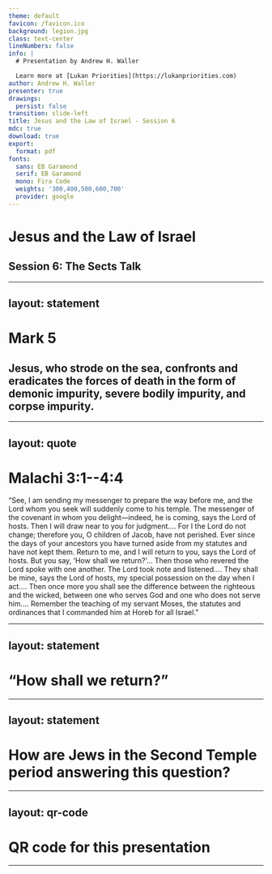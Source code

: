 ```yaml
---
theme: default
favicon: /favicon.ico
background: legion.jpg
class: text-center
lineNumbers: false
info: |
  # Presentation by Andrew H. Waller

  Learn more at [Lukan Priorities](https://lukanpriorities.com)
author: Andrew H. Waller
presenter: true
drawings:
  persist: false
transition: slide-left
title: Jesus and the Law of Israel - Session 6
mdc: true
download: true
export:
  format: pdf
fonts:
  sans: EB Garamond
  serif: EB Garamond
  mono: Fira Code
  weights: '300,400,500,600,700'
  provider: google
---
```


# Jesus and the Law of Israel

## Session 6: The Sects Talk

---
layout: statement
---
# Mark 5
## Jesus, who strode on the sea, confronts and eradicates the forces of death in the form of demonic impurity, severe bodily impurity, and corpse impurity.

---
layout: quote 
---
# Malachi 3:1--4:4
“See, I am sending my messenger to prepare the way before me, and the Lord whom you seek will suddenly come to his temple.
The messenger of the covenant in whom you delight—indeed, he is coming, says the <sc>Lord</sc> of hosts.
Then I will draw near to you for judgment\.\.\.\. 
For I the <sc>Lord</sc> do not change; therefore you, O children of Jacob, have not perished.
Ever since the days of your ancestors you have turned aside from my statutes and have not kept them.
Return to me, and I will return to you, says the <sc>Lord</sc> of hosts. But you say, ‘How shall we return?’...
Then those who revered the <sc>Lord</sc> spoke with one another.
The <sc>Lord</sc> took note and listened\.\.\.\.
They shall be mine, says the <sc>Lord</sc> of hosts, my special possession on the day when I act\.\.\.\.
Then once more you shall see the difference between the righteous and the wicked, between one who serves God and one who does not serve him\.\.\.\.
Remember the teaching of my servant Moses, the statutes and ordinances that I commanded him at Horeb for all Israel.” 

<!--
* In this section of Malachi, God is dialoging with his people about their past failures and the coming day of judgment.
    * There is a lack of direction in the responses to God's recounting of unfaithfulness, i.e., "How shall we return?" "How have we robbed you?" "How have we spoken against you?" 
* Nevertheless, God asserts that a return to faithfulness will be met with blessing (v. 10).
* Return to the teaching of Moses is key; unity within the nation will be spurred on by the influence of Elijah (Mal 4:5).
-->
---
layout: statement
---

# “How shall we return?”

---
layout: statement
---

# How are Jews in the Second Temple period answering this question?

---
layout: qr-code
---
# QR code for this presentation
---
